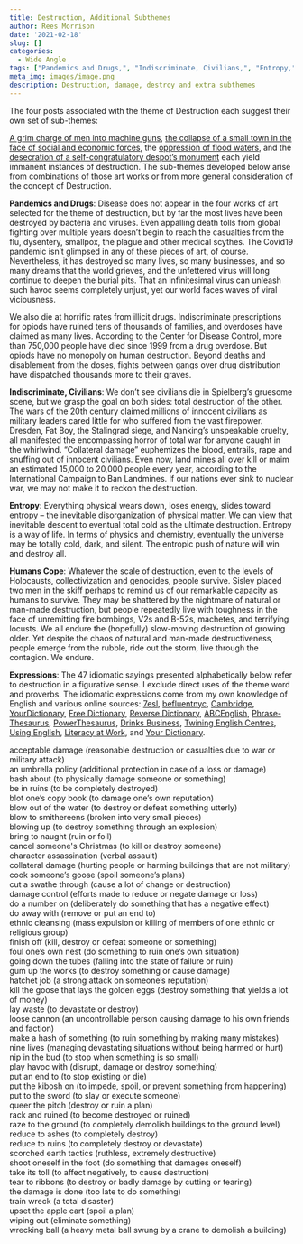 ```yaml
---
title: Destruction, Additional Subthemes
author: Rees Morrison
date: '2021-02-18'
slug: []
categories:
  - Wide Angle
tags: ["Pandemics and Drugs,", "Indiscriminate, Civilians,", "Entropy,", "Humans Cope", "Expressions", ]
meta_img: images/image.png
description: Destruction, damage, destroy and extra subthemes
---
```


The four posts associated with the theme of Destruction each suggest their own set of sub-themes:

[A grim charge of men into machine guns](https://themesfromart.com/blog/2021-02-18-destruction-saving-private-ryan-a-movie-by-steven-spielberg/destructionsaving/), [the collapse of a small town in the face of social and economic forces](https://themesfromart.com/blog/2021-02-18-destruction-from-my-hometown-a-rock-ballad-by-bruce-springsteen/destructhometown/), the [oppression of flood waters](https://themesfromart.com/blog/2021-02-18-destruction-from-flood-at-port-marly-a-painting-by-alfred-sisley/destructionflood/), and the [desecration of a self-congratulatory despot’s monument](https://themesfromart.com/blog/2021-02-18-destruction-ozymandias-a-poem-by-percy-bysshe-shelley/destructoz/) each yield immanent instances of destruction.   The sub-themes developed below arise from combinations of those art works or from more general consideration of the concept of Destruction. 

<!--more-->

**Pandemics and Drugs**:  Disease does not appear in the four works of art selected for the theme of destruction, but by far the most lives have been destroyed by bacteria and viruses.   Even appalling death tolls from global fighting over multiple years doesn’t begin to reach the casualties from the flu, dysentery, smallpox, the plague and other medical scythes.   The Covid19 pandemic isn’t glimpsed in any of these pieces of art, of course.  Nevertheless, it has destroyed so many lives, so many businesses, and so many dreams that the world grieves, and the unfettered virus will long continue to deepen the burial pits. That an infinitesimal virus can unleash such havoc seems completely unjust, yet our world faces waves of viral viciousness.

We also die at horrific rates from illicit drugs.  Indiscriminate prescriptions for opiods have ruined tens of thousands of families, and overdoses have claimed as many lives.   According to the Center for Disease Control, more than 750,000 people have died since 1999 from a drug overdose.  But opiods have no monopoly on human destruction.  Beyond deaths and disablement from the doses, fights between gangs over drug distribution have dispatched thousands more to their graves.  

**Indiscriminate, Civilians**: We don’t see civilians die in Spielberg’s gruesome scene, but we grasp the goal on both sides: total destruction of the other.  The wars of the 20th century claimed millions of innocent civilians as military leaders cared little for who suffered from the vast firepower.  Dresden, Fat Boy, the Stalingrad siege, and Nanking’s unspeakable cruelty, all manifested the encompassing horror of total war for anyone caught in the whirlwind.   “Collateral damage” euphemizes the blood, entrails, rape and snuffing out of innocent civilians.   Even now, land mines all over kill or maim an estimated 15,000 to 20,000 people every year, according to the International Campaign to Ban Landmines.  If our nations ever sink to nuclear war, we may not make it to reckon the destruction. 

**Entropy**:  Everything physical wears down, loses energy, slides toward entropy – the inevitable disorganization of physical matter.  We can view that inevitable descent to eventual total cold as the ultimate destruction.  Entropy is a way of life.  In terms of physics and chemistry, eventually the universe may be totally cold, dark, and silent.  The entropic push of nature will win and destroy all.

**Humans Cope**:  Whatever the scale of destruction, even to the levels of Holocausts, collectivization and genocides, people survive.  Sisley placed two men in the skiff perhaps to remind us of our remarkable capacity as humans to survive.  They may be shattered by the nightmare of natural or man-made destruction, but people repeatedly live with toughness in the face of unremitting fire bombings, V2s and B-52s, machetes, and terrifying locusts.  We all endure the (hopefully) slow-moving destruction of growing older.  Yet despite the chaos of natural and man-made destructiveness, people emerge from the rubble, ride out the storm, live through the contagion.  We endure.

**Expressions**: The 47 idiomatic sayings presented alphabetically below refer to destruction in a figurative sense. I exclude direct uses of the theme word and proverbs. The idiomatic expressions come from my own knowledge of English and various online sources:
[7esl](https://7esl.com/drinking-idioms/), [befluentnyc](https://befluentnyc.tumblr.com/post/91265393607/some-idioms-and-expressions-related-to-drinking), [Cambridge](Https://dictionary.cambridge.org/topics/drink/drinking-alcohol/), [YourDictionary](https://grammar.yourdictionary.com/slang/popular-slang-getting-drunk-today-history), [Free Dictionary](https://idioms.thefreedictionary.com/), [Reverse Dictionary](https://reversedictionary.org/wordsfor/alcohol), [ABCEnglish](https://www.abcenglish.nl/english-phrases-when-drinking-alcohol/), [Phrase-Thesaurus](https://www.phrases.org.uk/phrase-thesaurus/related/drink.html), [PowerThesaurus](https://www.powerthesaurus.org/drink_alcohol/synonyms), [Drinks Business](https://www.thedrinksbusiness.com/2015/01/top-10-drinking-phrases-and-their-origins/), [Twining English Centres](https://www.twinenglishcentres.com/blog/14-drink-idioms), [Using English](https://www.usingenglish.com/reference/idioms/cat/7.html), [Literacy at Work](https://www.literacyatwork.net/), and [Your Dictionary](https://www.yourdictionary.com/hangover). 

<!--Here are the sayings.-->

acceptable damage (reasonable destruction or casualties due to war or military attack)    
an umbrella policy (additional protection in case of a loss or damage)    
bash about (to physically damage someone or something)    
be in ruins (to be completely destroyed)    
blot one’s copy book (to damage one’s own reputation)    
blow out of the water (to destroy or defeat something utterly)    
blow to smithereens (broken into very small pieces)    
blowing up (to destroy something through an explosion)  
bring to naught (ruin or foil)  
cancel someone's Christmas (to kill or destroy someone)  
character assassination (verbal assault)  
collateral damage (hurting people or harming buildings that are not military)  
cook someone’s goose (spoil someone’s plans)  
cut a swathe through (cause a lot of change or destruction)  
damage control (efforts made to reduce or negate damage or loss)  
do a number on (deliberately do something that has a negative effect)  
do away with (remove or put an end to)  
ethnic cleansing (mass expulsion or killing of members of one ethnic or religious group)  
finish off (kill, destroy or defeat someone or something)  
foul one’s own nest (do something to ruin one’s own situation)  
going down the tubes (falling into the state of failure or ruin)  
gum up the works (to destroy something or cause damage)  
hatchet job (a strong attack on someone’s reputation)  
kill the goose that lays the golden eggs (destroy something that yields a lot of money)  
lay waste (to devastate or destroy)  
loose cannon (an uncontrollable person causing damage to his own friends and faction)  
make a hash of something (to ruin something by making many mistakes)  
nine lives (managing devastating situations without being harmed or hurt)  
nip in the bud (to stop when something is so small)  
play havoc with (disrupt, damage or destroy something)  
put an end to (to stop existing or die)  
put the kibosh on (to impede, spoil, or prevent something from happening)  
put to the sword (to slay or execute someone)  
queer the pitch (destroy or ruin a plan)  
rack and ruined (to become destroyed or ruined)  
raze to the ground (to completely demolish buildings to the ground level)  
reduce to ashes (to completely destroy)  
reduce to ruins (to completely destroy or devastate)  
scorched earth tactics (ruthless, extremely destructive)  
shoot oneself in the foot (do something that damages oneself)  
take its toll (to affect negatively, to cause destruction)  
tear to ribbons (to destroy or badly damage by cutting or tearing)  
the damage is done (too late to do something)  
train wreck (a total disaster)  
upset the apple cart (spoil a plan)  
wiping out (eliminate something)  
wrecking ball (a heavy metal ball swung by a crane to demolish a building)  

